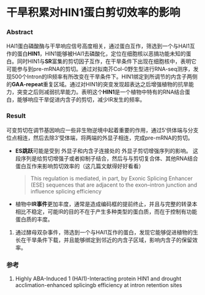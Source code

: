 # 干旱积累对HIN1蛋白剪切效率的影响

### Abstract

HAI1蛋白磷酸酶与干旱响应信号高度相关，通过蛋白互作，筛选到一个与HAI1互作的蛋白**HIN1**，HIN1能够被HAI1去磷酸化，定位在细胞核以恶搞功能未知的蛋白。同时HIN1与**SR**富集的剪切因子互作，在干旱条件下出现在细胞核中，表明它可能参与到pre-mRNA的剪切。通过对拟南芥Col-0野生型进行RNA-seq测序，发现500个Intron的IR频率有所改变在干旱条件下。HIN1绑定到所调节的内含子两侧的**GAA-repeat**重复区域。通过对HIN1的突变发现超表达之后增强植物的抗旱能力，突变之后则减弱抗旱能力。表明这个**HIN1**是一个植物中特有的RNA结合蛋白，能够响应干旱促进内含子的剪切，减少IR发生的频率。

### Result

可变剪切在调节基因响应一些非生物逆境中起着重要的作用，通过5‘供体端与分支位点相连，然后去除3’受体端，将两端的外显子相连，完成pre-mRNA的剪切。

+ **ES跳跃**可能是受到 外显子和内含子连接处的 外显子剪切增强序列的影响。 这段序列是给剪切增强子或者抑制子结合，然后与与剪切复合体、其他RNA结合蛋白互作来影响剪切效率的（这几篇文献得好好看看）

  >  This regulation is mediated, in part, by Exonic Splicing Enhancer (ESE) sequences that are adjacent to the exon–intron junction and influence splicing efficiency  
  >

+ 植物中**IR事件**更加丰度，通常是造成编码框的提前终止，并且与完整的转录本相比不稳定，可能IR的目的不在于产生多种类型的蛋白质，而在于控制有功能蛋白质的丰度。



1. 通过酵母双杂事件，筛选到一个与HAI1互作的蛋白，发现它能够促进植物的生长在干旱条件下载，并且能够绑定到邻近的内含子区域，影响内含子的保留效率。





### 参考

1.   Highly ABA-Induced 1 (HAI1)-Interacting protein HIN1 and drought acclimation-enhanced splicingb efficiency at intron retention sites  




